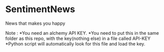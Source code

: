 # SentimentNews
News that makes you happy


Note : 
*You need an alchemy API KEY. 
*You need to put this in the same folder as this repo, with the key(nothing else) in a file called API-KEY
*Python script will automatically look for this file and load the key.
